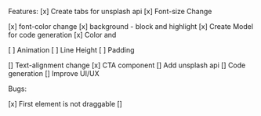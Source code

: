 Features:
[x] Create tabs for unsplash api
[x] Font-size Change 

[x] font-color change
[x] background - block and highlight
[x] Create Model for code generation
[x] Color and 

[ ] Animation 
[ ] Line Height
[ ] Padding 



[] Text-alignment change 
[x] CTA component
[] Add unsplash api
[] Code generation
[] Improve UI/UX


Bugs: 

[x] First element is not draggable 
[] 
